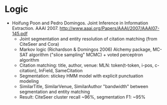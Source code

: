 Logic
=====

* Hoifung Poon and Pedro Domingos. Joint Inference in Information Extraction. AAAI 2007. http://www.aaai.org/Papers/AAAI/2007/AAAI07-145.pdf
    - Joint segmentation and entity resolution of citation matching (from CiteSeer and Cora)
    - Markov logic (Richardson & Domingos 2006) Alchemy package, MC-SAT algorithm ("slice sampling" MCMC) + voted perceptron algorithm
    - Citation matching: title, author, venue: MLN: token(t-token, i-pos, c-citation), InField, SameCitation
    - Segmentation: stickey HMM model with explicit punctuation modeling
    - SimilarTitle, SimilarVenue, SimilarAuthor "bandwidth" between segmentation and entity matching
    - Result: CiteSeer cluster recall ~96%, segmentation F1: ~95%
